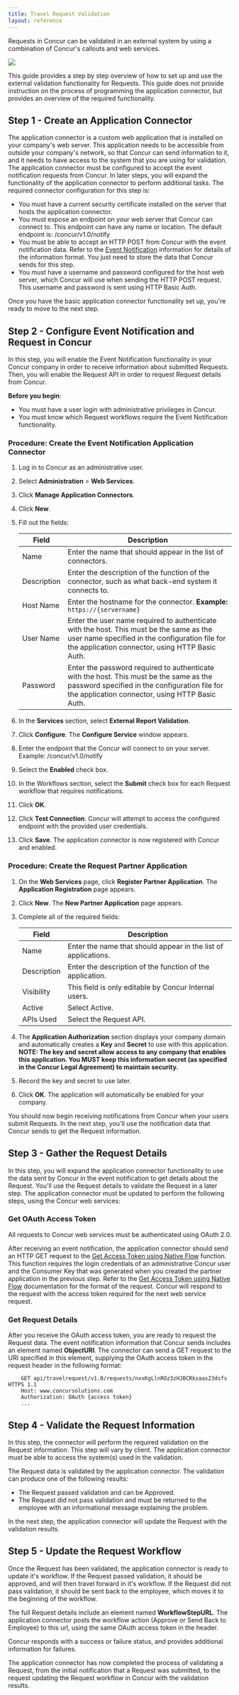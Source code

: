 ```yaml
---
title: Travel Request Validation 
layout: reference
---
```





Requests in Concur can be validated in an external system by using a combination of Concur's callouts and web services.

![][1]

This guide provides a step by step overview of how to set up and use the external validation functionality for Requests. This guide does not provide instruction on the process of programming the application connector, but provides an overview of the required functionality.

##  Step 1 - Create an Application Connector

The application connector is a custom web application that is installed on your company's web server. This application needs to be accessible from outside your company's network, so that Concur can send information to it, and it needs to have access to the system that you are using for validation. The application connector must be configured to accept the event notification requests from Concur. In later steps, you will expand the functionality of the application connector to perform additional tasks. The required connector configuration for this step is:

* You must have a current security certificate installed on the server that hosts the application connector.
* You must expose an endpoint on your web server that Concur can connect to. This endpoint can have any name or location. The default endpoint is: /concur/v1.0/notify
* You must be able to accept an HTTP POST from Concur with the event notification data. Refer to the [Event Notification][3] information for details of the information format. You just need to store the data that Concur sends for this step.
* You must have a username and password configured for the host web server, which Concur will use when sending the HTTP POST request. This username and password is sent using HTTP Basic Auth.

Once you have the basic application connector functionality set up, you're ready to move to the next step.

##  Step 2 - Configure Event Notification and Request in Concur

In this step, you will enable the Event Notification functionality in your Concur company in order to receive information about submitted Requests. Then, you will enable the Request API in order to request Request details from Concur.

**Before you begin**: 

* You must have a user login with administrative privileges in Concur.
* You must know which Request workflows require the Event Notification functionality.

###  Procedure: Create the Event Notification Application Connector

1. Log in to Concur as an administrative user.
2. Select **Administration** > **Web Services**.
3. Click **Manage Application Connectors**.
4. Click **New**.
5. Fill out the fields:  
   
   |  Field |  Description |
   | ----- |------|
   |  Name |  Enter the name that should appear in the list of connectors. |
   |  Description |  Enter the description of the function of the connector, such as what back-end system it connects to. |
   |  Host Name |  Enter the hostname for the connector.  **Example:** `https://{servername}` |
   |  User Name |  Enter the user name required to authenticate with the host. This must be the same as the user name specified in the configuration file for the application connector, using HTTP Basic Auth. |
   |  Password |  Enter the password required to authenticate with the host. This must be the same as the password specified in the configuration file for the application connector, using HTTP Basic Auth. |  
6. In the **Services** section, select **External Report Validation**.
7. Click **Configure**. The **Configure Service** window appears.  
8. Enter the endpoint that the Concur will connect to on your server. Example: /concur/v1.0/notify
9. Select the **Enabled** check box.
10. In the Workflows section, select the **Submit** check box for each Request workflow that requires notifications.
11. Click **OK**.
12. Click **Test Connection**. Concur will attempt to access the configured endpoint with the provided user credentials.
13. Click **Save**. The application connector is now registered with Concur and enabled.

###  Procedure: Create the Request Partner Application

1. On the **Web Services** page, click **Register Partner Application**. The **Application Registration** page appears.  
2. Click **New**. The **New Partner Application** page appears.  
3. Complete all of the required fields:
   
   |Field |Description |
   |--------|-------|
   |  Name |  Enter the name that should appear in the list of applications. |
   |  Description |  Enter the description of the function of the application. |
   |  Visibility |  This field is only editable by Concur Internal users. |
   |  Active |  Select Active. |
   |  APIs Used |  Select the Request API. |
   
4. The **Application Authorization** section displays your company domain and automatically creates a **Key** and **Secret** to use with this application.<br/>**NOTE: The key and secret allow access to any company that enables this application. You MUST keep this information secret (as specified in the Concur Legal Agreement) to maintain security.**
5. Record the key and secret to use later.
6. Click **OK**. The application will automatically be enabled for your company.

You should now begin receiving notifications from Concur when your users submit Requests. In the next step, you'll use the notification data that Concur sends to get the Request information.

##  Step 3 - Gather the Request Details

In this step, you will expand the application connector functionality to use the data sent by Concur in the event notification to get details about the Request. You'll use the Request details to validate the Request in a later step. The application connector must be updated to perform the following steps, using the Concur web services:

###  Get OAuth Access Token

All requests to Concur web services must be authenticated using OAuth 2.0.

After receiving an event notification, the application connector should send an HTTP GET request to the [Get Access Token using Native Flow][10] function. This function requires the login credentials of an administrative Concur user and the Consumer Key that was generated when you created the partner application in the previous step. Refer to the [Get Access Token using Native Flow][10] documentation for the format of the request. Concur will respond to the request with the access token required for the next web service request.

###  Get Request Details

After you receive the OAuth access token, you are ready to request the Request data. The event notification information that Concur sends includes an element named **ObjectURI**. The connector can send a GET request to the URI specified in this element, supplying the OAuth access token in the request header in the following format:

```
    GET api/travelrequest/v1.0/requests/nxxKgLlnROz3zHJBCRksaas23dsfs  HTTPS 1.1
    Host: www.concursolutions.com
    Authorization: OAuth {access token}
    ...
```


##  Step 4 - Validate the Request Information

In this step, the connector will perform the required validation on the Request information. This step will vary by client. The application connector must be able to access the system(s) used in the validation.

The Request data is validated by the application connector. The validation can produce one of the following results:

* The Request passed validation and can be Approved.
* The Request did not pass validation and must be returned to the employee with an informational message explaining the problem.

In the next step, the application connector will update the Request with the validation results.

##  Step 5 - Update the Request Workflow

Once the Request has been validated, the application connector is ready to update it's workflow. If the Request passed validation, it should be approved, and will then travel forward in it's workflow. If the Request did not pass validation, it should be sent back to the employee, which moves it to the beginning of the workflow.

The full Request details include an element named **WorkflowStepURL**. The application connector posts the workflow action (Approve or Send Back to Employee) to this url, using the same OAuth access token in the header. 

Concur responds with a success or failure status, and provides additional information for failures.

The application connector has now completed the process of validating a Request, from the initial notification that a Request was submitted, to the request updating the Request workflow in Concur with the validation results.



[1]: https://developer.concur.com/sites/default/files/TR_Diagram_small2.png
[2]: https://developer.concur.com/api-documentation/sample-code
[3]: /api-reference/callouts/event-notification.html
[4]: https://developer.concur.com/node/25#authtoconnect
[5]: https://developer.concur.com/sites/default/files/ManageAppConnector_small.png
[6]: https://developer.concur.com/sites/default/files/ConfigureService.png
[7]: https://developer.concur.com/sites/default/files/RegPartApp_crop.png
[8]: https://developer.concur.com/sites/default/files/NewPartnerApp_0.png
[9]: https://developer.concur.com/oauth-20
[10]: /api-reference/authentication/authentication.html
[12]: https://developer.concur.com/node/518#requestdetails
[13]: https://developer.concur.com/node/519#requestworkflow
